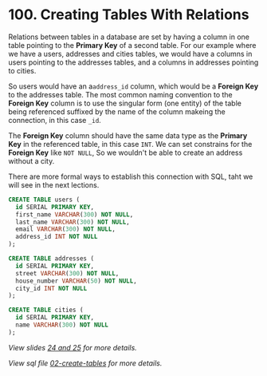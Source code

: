 # 100. Creating Tables With Relations

Relations between tables in a database are set by having a column in one table pointing to the **Primary Key** of a second table. For our example where we have a users, addresses and cities tables, we would have a columns in users pointing to the addresses tables, and a columns in addresses pointing to cities.

So users would have an a`address_id` column, which would be a **Foreign Key** to the addresses table. The most common naming convention to the **Foreign Key** column is to use the singular form (one entity) of the table being referenced suffixed by the name of the column makeing the connection, in this case `_id`.

The **Foreign Key** column should have the same data type as the **Primary Key** in the referenced table, in this case `INT`. We can set constrains for the **Foreign Key** like `NOT NULL`, So we wouldn't be able to create an address without a city.

There are more formal ways to establish this connection with SQL, taht we will see in the next lections.

```sql
CREATE TABLE users (
  id SERIAL PRIMARY KEY,
  first_name VARCHAR(300) NOT NULL,
  last_name VARCHAR(300) NOT NULL,
  email VARCHAR(300) NOT NULL,
  address_id INT NOT NULL
);

CREATE TABLE addresses (
  id SERIAL PRIMARY KEY,
  street VARCHAR(300) NOT NULL,
  house_number VARCHAR(50) NOT NULL,
  city_id INT NOT NULL
);

CREATE TABLE cities (
  id SERIAL PRIMARY KEY,
  name VARCHAR(300) NOT NULL
);
```

_View slides [24 and 25](./slides/slides.pdf) for more details._

_View sql file [02-create-tables](./sql/02-create-tables.sql) for more details._
